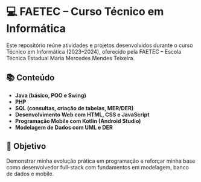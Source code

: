 # 💻 FAETEC – Curso Técnico em Informática

Este repositório reúne atividades e projetos desenvolvidos durante o curso Técnico em Informática (2023–2024), oferecido pela FAETEC – Escola Técnica Estadual Maria Mercedes Mendes Teixeira.

## 📚 Conteúdo

- **Java (básico, POO e Swing)**
- **PHP**
- **SQL (consultas, criação de tabelas, MER/DER)**
- **Desenvolvimento Web com HTML, CSS e JavaScript**
- **Programação Mobile com Kotlin (Android Studio)**
- **Modelagem de Dados com UML e DER**

## 📌 Objetivo

Demonstrar minha evolução prática em programação e reforçar minha base como desenvolvedor full-stack com fundamentos em modelagem, banco de dados e mobile.
